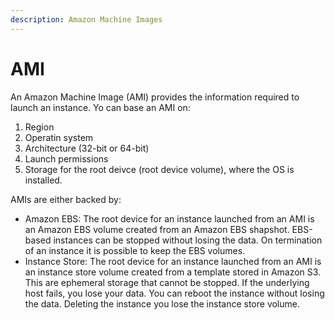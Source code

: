 ```yaml
---
description: Amazon Machine Images
---
```


# AMI

An Amazon Machine Image (AMI) provides the information required to launch an instance. Yo can base an AMI on:

1. Region
2. Operatin system&#x20;
3. Architecture (32-bit or 64-bit)
4. Launch permissions
5. Storage for the root deivce (root device volume), where the OS is installed.

AMIs are either backed by:

* Amazon EBS: The root device for an instance launched from an AMI is an Amazon EBS volume created from an Amazon EBS shapshot. EBS-based instances can be stopped without losing the data. On termination of an instance it is possible to keep the EBS volumes.
* Instance Store: The root device for an instance launched from an AMI is an instance store volume created from a template stored in Amazon S3. This are ephemeral storage that cannot be stopped. If the underlying host fails, you lose your data. You can reboot the instance without losing the data. Deleting the instance you lose the instance store volume.&#x20;

